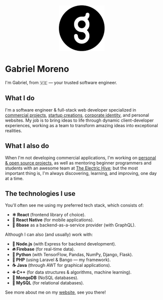<p align="center">
  <img src=".github/icon.png" height="150">
</p>

# Gabriel Moreno

I'm Gabriel, from 🇻🇪 &mdash; your trusted software engineer.

## What I do

I'm a software engineer & full-stack web developer specialized in <u>commercial projects</u>, <u>startup creations</u>, <u>corporate identity</u>, and personal websites. My job is to bring ideas to life through dynamic client-developer experiences, working as a team to transform amazing ideas into exceptional realities.

## What I also do

When I'm not developing commercial applications, I'm working on <u>personal & open source projects</u>, as well as mentoring beginner programmers and students with an awesome team at <u>The Electric Hive</u>; but the most important thing is, I'm always discovering, learning, and improving, one day at a time.

## The technologies I use

You'll often see me using my preferred tech stack, which consists of:

-   **️⚛️ React** (frontend library of choice).
-   **📱 React Native** (for mobile applications).
-   **🎱 8base** as a backend-as-a-service provider (with GraphQL).

Although I can also (and usually) work with:

-   **🐝 Node.js** (with Express for backend development).
-   **🔥 Firebase** (for real-time data).
-   **🐍 Python** (with TensorFlow, Pandas, NumPy, Django, Flask).
-   **🐘 PHP** (using Laravel & Bango — my framework).
-   **☕️ Java** (through AWT for graphical applications).
-   **➕ C++** (for data structures & algorithms, machine learning).
-   **🍃 MongoDB** (NoSQL databases).
-   **🐬 MySQL** (for relational databases).

See more about me on my [website](https://gantoreno.com), see you there!

